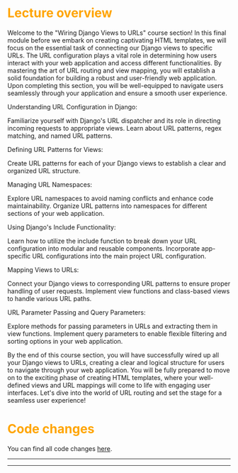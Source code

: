 # <span style="color:orange">Lecture overview</span>

Welcome to the "Wiring Django Views to URLs" course section! In this final module before we embark on creating captivating HTML templates, we will focus on the essential task of connecting our Django views to specific URLs. The URL configuration plays a vital role in determining how users interact with your web application and access different functionalities. By mastering the art of URL routing and view mapping, you will establish a solid foundation for building a robust and user-friendly web application. Upon completing this section, you will be well-equipped to navigate users seamlessly through your application and ensure a smooth user experience.

Understanding URL Configuration in Django:

Familiarize yourself with Django's URL dispatcher and its role in directing incoming requests to appropriate views.
Learn about URL patterns, regex matching, and named URL patterns.

Defining URL Patterns for Views:

Create URL patterns for each of your Django views to establish a clear and organized URL structure.

Managing URL Namespaces:

Explore URL namespaces to avoid naming conflicts and enhance code maintainability.
Organize URL patterns into namespaces for different sections of your web application.

Using Django's Include Functionality:

Learn how to utilize the include function to break down your URL configuration into modular and reusable components.
Incorporate app-specific URL configurations into the main project URL configuration.

Mapping Views to URLs:

Connect your Django views to corresponding URL patterns to ensure proper handling of user requests.
Implement view functions and class-based views to handle various URL paths.

URL Parameter Passing and Query Parameters:

Explore methods for passing parameters in URLs and extracting them in view functions.
Implement query parameters to enable flexible filtering and sorting options in your web application.

By the end of this course section, you will have successfully wired up all your Django views to URLs, creating a clear and logical structure for users to navigate through your web application. You will be fully prepared to move on to the exciting phase of creating HTML templates, where your well-defined views and URL mappings will come to life with engaging user interfaces. Let's dive into the world of URL routing and set the stage for a seamless user experience!

# <span style="color:orange">Code changes</span>

You can find all code changes [here](https://github.com/bobby-didcoding/build-and-deploy-dockerised-django-app-handbook/pull/13/files).


***
***